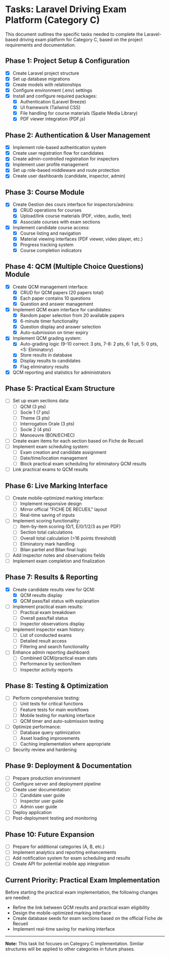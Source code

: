 # Tasks: Laravel Driving Exam Platform (Category C)

This document outlines the specific tasks needed to complete the Laravel-based driving exam platform for Category C, based on the project requirements and documentation.

## Phase 1: Project Setup & Configuration

- [x] Create Laravel project structure
- [x] Set up database migrations
- [x] Create models with relationships
- [x] Configure environment (.env) settings
- [x] Install and configure required packages:
  - [x] Authentication (Laravel Breeze)
  - [x] UI framework (Tailwind CSS)
  - [x] File handling for course materials (Spatie Media Library)
  - [x] PDF viewer integration (PDF.js)

## Phase 2: Authentication & User Management

- [x] Implement role-based authentication system
- [x] Create user registration flow for candidates
- [x] Create admin-controlled registration for inspectors
- [x] Implement user profile management
- [x] Set up role-based middleware and route protection
- [x] Create user dashboards (candidate, inspector, admin)

## Phase 3: Course Module

- [x] Create Gestion des cours interface for inspectors/admins:
  - [x] CRUD operations for courses
  - [x] Upload/link course materials (PDF, video, audio, text)
  - [x] Associate courses with exam sections
- [x] Implement candidate course access:
  - [x] Course listing and navigation
  - [x] Material viewing interfaces (PDF viewer, video player, etc.)
  - [x] Progress tracking system
  - [x] Course completion indicators

## Phase 4: QCM (Multiple Choice Questions) Module

- [x] Create QCM management interface:
  - [x] CRUD for QCM papers (20 papers total)
  - [x] Each paper contains 10 questions
  - [x] Question and answer management
- [x] Implement QCM exam interface for candidates:
  - [x] Random paper selection from 20 available papers
  - [x] 6-minute timer functionality
  - [x] Question display and answer selection
  - [x] Auto-submission on timer expiry
- [x] Implement QCM grading system:
  - [x] Auto-grading logic (9-10 correct: 3 pts, 7-8: 2 pts, 6: 1 pt, 5: 0 pts, <5: Eliminatory)
  - [x] Store results in database
  - [x] Display results to candidates
  - [x] Flag eliminatory results
- [x] QCM reporting and statistics for administrators

## Phase 5: Practical Exam Structure

- [ ] Set up exam sections data:
  - [ ] QCM (3 pts)
  - [ ] Socle 1 (7 pts)
  - [ ] Theme (3 pts)
  - [ ] Interrogation Orale (3 pts)
  - [ ] Socle 2 (4 pts)
  - [ ] Manoeuvre (BON/ECHEC)
- [ ] Create exam items for each section based on Fiche de Recueil
- [ ] Implement exam scheduling system:
  - [ ] Exam creation and candidate assignment
  - [ ] Date/time/location management
  - [ ] Block practical exam scheduling for eliminatory QCM results
- [ ] Link practical exams to QCM results

## Phase 6: Live Marking Interface

- [ ] Create mobile-optimized marking interface:
  - [ ] Implement responsive design
  - [ ] Mirror official "FICHE DE RECUEIL" layout
  - [ ] Real-time saving of inputs
- [ ] Implement scoring functionality:
  - [ ] Item-by-item scoring (0/1, E/0/1/2/3 as per PDF)
  - [ ] Section total calculations
  - [ ] Overall total calculation (>16 points threshold)
  - [ ] Eliminatory mark handling
  - [ ] Bilan partiel and Bilan final logic
- [ ] Add inspector notes and observations fields
- [ ] Implement exam completion and finalization

## Phase 7: Results & Reporting

- [x] Create candidate results view for QCM:
  - [x] QCM results display
  - [x] QCM pass/fail status with explanation
- [ ] Implement practical exam results:
  - [ ] Practical exam breakdown
  - [ ] Overall pass/fail status
  - [ ] Inspector observations display
- [ ] Implement inspector exam history:
  - [ ] List of conducted exams
  - [ ] Detailed result access
  - [ ] Filtering and search functionality
- [ ] Enhance admin reporting dashboard:
  - [ ] Combined QCM/practical exam stats
  - [ ] Performance by section/item
  - [ ] Inspector activity reports

## Phase 8: Testing & Optimization

- [ ] Perform comprehensive testing:
  - [ ] Unit tests for critical functions
  - [ ] Feature tests for main workflows
  - [ ] Mobile testing for marking interface
  - [ ] QCM timer and auto-submission testing
- [ ] Optimize performance:
  - [ ] Database query optimization
  - [ ] Asset loading improvements
  - [ ] Caching implementation where appropriate
- [ ] Security review and hardening

## Phase 9: Deployment & Documentation

- [ ] Prepare production environment
- [ ] Configure server and deployment pipeline
- [ ] Create user documentation:
  - [ ] Candidate user guide
  - [ ] Inspector user guide
  - [ ] Admin user guide
- [ ] Deploy application
- [ ] Post-deployment testing and monitoring

## Phase 10: Future Expansion

- [ ] Prepare for additional categories (A, B, etc.)
- [ ] Implement analytics and reporting enhancements
- [ ] Add notification system for exam scheduling and results
- [ ] Create API for potential mobile app integration

## Current Priority: Practical Exam Implementation

Before starting the practical exam implementation, the following changes are needed:
- Refine the link between QCM results and practical exam eligibility
- Design the mobile-optimized marking interface
- Create database seeds for exam sections based on the official Fiche de Recueil
- Implement real-time saving for marking interface

---

**Note:** This task list focuses on Category C implementation. Similar structures will be applied to other categories in future phases. 